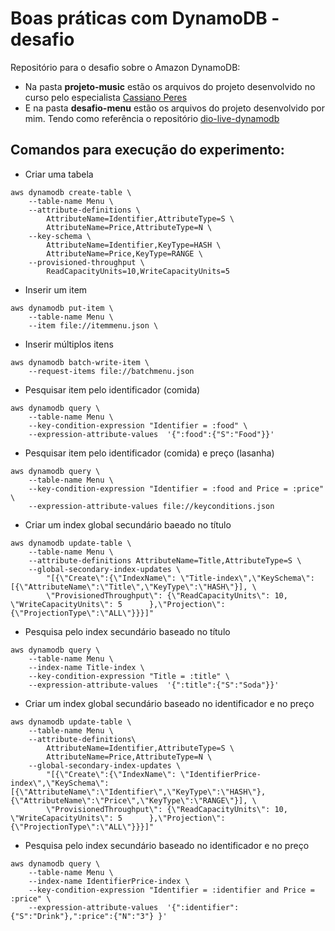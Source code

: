 # Boas práticas com DynamoDB - desafio

Repositório para o desafio sobre o Amazon DynamoDB:

- Na pasta **projeto-music** estão os arquivos do projeto desenvolvido no curso pelo especialista [Cassiano Peres](https://github.com/cassianobrexbit) 
- E na pasta **desafio-menu** estão os arquivos do projeto desenvolvido por mim. Tendo como referência o repositório [dio-live-dynamodb](https://github.com/cassianobrexbit/dio-live-dynamodb)


## Comandos para execução do experimento:
- Criar uma tabela

```
aws dynamodb create-table \
    --table-name Menu \
    --attribute-definitions \
        AttributeName=Identifier,AttributeType=S \
        AttributeName=Price,AttributeType=N \
    --key-schema \
        AttributeName=Identifier,KeyType=HASH \
        AttributeName=Price,KeyType=RANGE \
    --provisioned-throughput \
        ReadCapacityUnits=10,WriteCapacityUnits=5
```

- Inserir um item

```
aws dynamodb put-item \
    --table-name Menu \
    --item file://itemmenu.json \
```

- Inserir múltiplos itens

```
aws dynamodb batch-write-item \
    --request-items file://batchmenu.json
```	

- Pesquisar item pelo identificador (comida)

```
aws dynamodb query \
    --table-name Menu \
    --key-condition-expression "Identifier = :food" \
    --expression-attribute-values  '{":food":{"S":"Food"}}'
```

- Pesquisar item pelo identificador (comida) e preço (lasanha)

```
aws dynamodb query \
    --table-name Menu \
    --key-condition-expression "Identifier = :food and Price = :price" \
    --expression-attribute-values file://keyconditions.json
```

- Criar um index global secundário baeado no título

```
aws dynamodb update-table \
    --table-name Menu \
    --attribute-definitions AttributeName=Title,AttributeType=S \
    --global-secondary-index-updates \
        "[{\"Create\":{\"IndexName\": \"Title-index\",\"KeySchema\":[{\"AttributeName\":\"Title\",\"KeyType\":\"HASH\"}], \
        \"ProvisionedThroughput\": {\"ReadCapacityUnits\": 10, \"WriteCapacityUnits\": 5      },\"Projection\":{\"ProjectionType\":\"ALL\"}}}]"
```

- Pesquisa pelo index secundário baseado no título

```
aws dynamodb query \
    --table-name Menu \
    --index-name Title-index \
    --key-condition-expression "Title = :title" \
    --expression-attribute-values  '{":title":{"S":"Soda"}}'		
```

- Criar um index global secundário baseado no identificador e no preço

```
aws dynamodb update-table \
    --table-name Menu \
    --attribute-definitions\
        AttributeName=Identifier,AttributeType=S \
        AttributeName=Price,AttributeType=N \
    --global-secondary-index-updates \
        "[{\"Create\":{\"IndexName\": \"IdentifierPrice-index\",\"KeySchema\":[{\"AttributeName\":\"Identifier\",\"KeyType\":\"HASH\"}, {\"AttributeName\":\"Price\",\"KeyType\":\"RANGE\"}], \
        \"ProvisionedThroughput\": {\"ReadCapacityUnits\": 10, \"WriteCapacityUnits\": 5      },\"Projection\":{\"ProjectionType\":\"ALL\"}}}]"
```		
		
- Pesquisa pelo index secundário baseado no identificador e no preço

```
aws dynamodb query \
    --table-name Menu \
    --index-name IdentifierPrice-index \
    --key-condition-expression "Identifier = :identifier and Price = :price" \
    --expression-attribute-values  '{":identifier":{"S":"Drink"},":price":{"N":"3"} }'
```